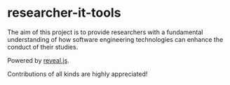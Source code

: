 # researcher-it-tools

The aim of this project is to provide researchers with a fundamental understanding of how software engineering technologies can enhance the conduct of their studies.

Powered by [reveal.js](https://github.com/hakimel/reveal.js/).

Contributions of all kinds are highly appreciated!
